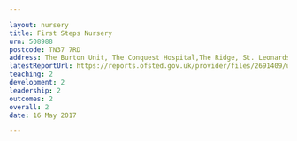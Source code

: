 ```yaml
---

layout: nursery
title: First Steps Nursery
urn: 508988
postcode: TN37 7RD
address: The Burton Unit, The Conquest Hospital,The Ridge, St. Leonards-on-Sea, East Sussex, TN37 7RD
latestReportUrl: https://reports.ofsted.gov.uk/provider/files/2691409/urn/508988.pdf
teaching: 2
development: 2
leadership: 2
outcomes: 2
overall: 2
date: 16 May 2017

---
```


